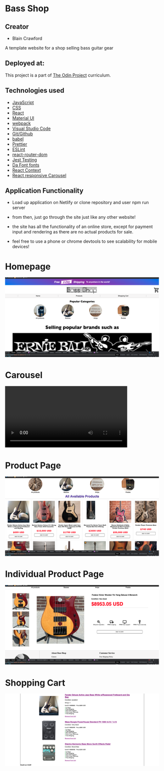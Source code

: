# Bass Shop

## Creator

- Blain Crawford

A template website for a shop selling bass guitar gear

## Deployed at:

This project is a part of <a href="http://www.theodinproject.com">The Odin Project</a> curriculum.

## Technologies used
- <a href='https://www.javascript.com/'>JavaScript</a>
- <a href="https://www.w3schools.com/css/">CSS</a>
- <a href='https://reactjs.org/'>React</a>
- <a href="https://mui.com/">Material UI</a>
- <a href='https://webpack.js.org/'>webpack</a>
- <a href='https://code.visualstudio.com/'>Visual Studio Code</a>
- <a href='https://github.com/blain-crawford'>Git/Github</a>
- <a href='https://babeljs.io/'>babel</a>
- <a href='https://prettier.io/'>Prettier</a>
- <a href='https://eslint.org/'>ESLint</a>
- <a href="https://www.npmjs.com/package/react-router-dom">react-router-dom</a>
- <a href="https://jestjs.io/">Jest Testing</a>
- <a href="https://www.dafont.com/">Da Font fonts</a>
- <a href="https://reactjs.org/docs/hooks-reference.html">React Context</a>
- <a href="https://www.npmjs.com/package/react-responsive-carousel">React responsive Carousel</a>

## Application Functionality

- Load up application on Netlify or clone repository and user npm run server

- from then, just go through the site just like any other website!  

- the site has all the functionality of an online store, except for payment input and rendering as there are no actual products for sale.

- feel free to use a phone or chrome devtools to see scalability for mobile devices!

# Homepage
<img alt="homePage" src='./src/readme-images/HomeTop.png'/>

# Carousel
<video width="400px" alt="homePage" src='./src/readme-images/carousel.mov' controls></video>

# Product Page
<img alt="product page" src="./src/readme-images/productPage.png">

# Individual Product Page
<img alt="product page" src="./src/readme-images/individualProduct.png">

# Shopping Cart
<img alt="Shopping Cart" src="./src/readme-images/shoppingCart.png">